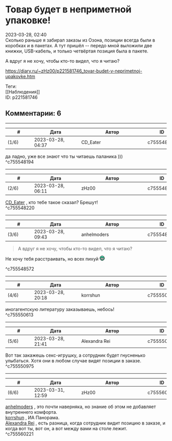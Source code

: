 Товар будет в неприметной упаковке!
===================================

  
2023-03-28, 02:40  
 Сколько раньше я забирал заказы из Озона, позиции всегда были в коробках и в пакетах. А тут пришёл -- передо мной выложили две книжки, USB-кабель, и только четвёртая позиция была в пакете.   
   
 А вдруг я не хочу, чтобы кто-то видел, что я читаю?   
  
<https://diary.ru/~zHz00/p221581746_tovar-budet-v-neprimetnoj-upakovke.htm>  
  
Теги:  
[[Наблюдения]]  
ID: p221581746  


Комментарии: 6
--------------

  


---



|         #         |              Дата              |                     Автор                     |           ID           |
| --- | --- | --- | --- |
| (1/6) | 2023-03-28, 04:37 | CD\_Eater | c755548194 |

  
 да ладно, уже все знают что ты читаешь паланика )))   
 ^c755548194

---



|         #         |              Дата              |                     Автор                     |           ID           |
| --- | --- | --- | --- |
| (2/6) | 2023-03-28, 06:11 | zHz00 | c755548220 |

  
  [CD\_Eater](https://cd-eater.diary.ru "Записки ДискоЕда")  , кто тебе такое сказал? Брешут!   
 ^c755548220

---



|         #         |              Дата              |                     Автор                     |           ID           |
| --- | --- | --- | --- |
| (3/6) | 2023-03-28, 09:43 | anhelmoders | c755548572 |

  
  >А вдруг я не хочу, чтобы кто-то видел, что я читаю? 

   
  Не хочу тебя расстраивать, но всех пихуй ![:D](pics/1131.gif) 

   
 ^c755548572

---



|         #         |              Дата              |                     Автор                     |           ID           |
| --- | --- | --- | --- |
| (4/6) | 2023-03-28, 20:18 | korrshun | c755550613 |

  
 иногагентскую литературу заказываешь, небось!   
 ^c755550613

---



|         #         |              Дата              |                     Автор                     |           ID           |
| --- | --- | --- | --- |
| (5/6) | 2023-03-28, 21:41 | Alexandra Rei | c755550975 |

  
  Вот так закажешь секс-игрушку, а сотрудник будет гнусненько улыбаться. Хотя они в любом случае видят позиции в заказе.    
 ^c755550975

---



|         #         |              Дата              |                     Автор                     |           ID           |
| --- | --- | --- | --- |
| (6/6) | 2023-03-31, 12:59 | zHz00 | c755560221 |

  
  [anhelmoders](https://anhelmoders.diary.ru "No plans. Only wonders.")  , это почти наверняка, но знание об этом не добавляет внутреннего комфорта.   
  [korrshun](https://Igel-kun.diary.ru "kimi wo shiranai monogatari")  , ИА Панорама.   
  [Alexandra Rei](https://Alexandra-world.diary.ru "[REAL]")  , есть разница, когда сотрудник видит позицию в заказе, и когда вот ты, вот он, а вот между вами на столе лежит.   
 ^c755560221